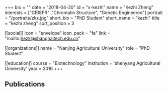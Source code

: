 +++
bio = ""
date = "2018-04-30"
id = "s-kezhi"
name = "Kezhi Zheng"
interests = ["CRISPR" ,"Chromatin Structure", "Genetic Engineered"]
portrait = "/portraits/zkz.jpg"
short_bio = "PhD Student"
short_name = "kezhi"
title = "kezhi zheng"
sort_position = 3

[[social]]
    icon = "envelope"
    icon_pack = "fa"
    link = "mailto:hezk@shanghaitech.edu.cn"

[[organizations]]
    name = "Nanjing Agricultural University"
    role = "PhD Student"

[[education]]
    course = "Biotechnology"
    institution = 'shenyang Agricultural University'
    year = 2016
+++

## Publications

